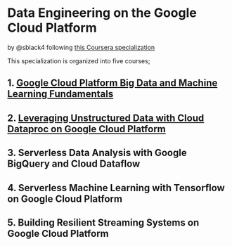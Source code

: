 # Data Engineering on the Google Cloud Platform
by @sblack4 following [this Coursera specialization](https://www.coursera.org/specializations/gcp-data-machine-learning) 

This specialization is organized into five courses;

## 1. [Google Cloud Platform Big Data and Machine Learning Fundamentals](gcp-fundamentals.md)


## 2. [Leveraging Unstructured Data with Cloud Dataproc on Google Cloud Platform](leveraging-unstructured-data.md)

## 3. Serverless Data Analysis with Google BigQuery and Cloud Dataflow

## 4. Serverless Machine Learning with Tensorflow on Google Cloud Platform

## 5. Building Resilient Streaming Systems on Google Cloud Platform